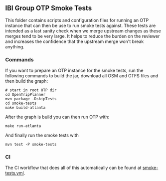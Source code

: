 ## IBI Group OTP Smoke Tests

This folder contains scripts and configuration files for running an OTP instance that can then be
use to run smoke tests against. These tests are intended as a last sanity check when we merge
upstream changes as these merges tend to be very large. It helps to reduce the burden on the
reviewer and increases the confidence that the upstream merge won't break anything.

### Commands

If you want to prepare an OTP instance for the smoke tests, run the following commands to build the
jar, download all OSM and GTFS files and then build the graph:

```
# start in root OTP dir
cd OpenTripPlanner
mvn package -DskipTests
cd smoke-tests
make build-atlanta
```

After the graph is build you can then run OTP with:

```
make run-atlanta
```

And finally run the smoke tests with

```
mvn test -P smoke-tests
```

### CI

The CI workflow that does all of this automatically can be found
at [smoke-tests.yml](../.github/workflows/smoke-tests.yml).
